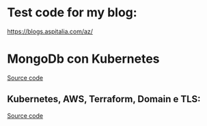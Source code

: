 # Test code for my blog:
https://blogs.aspitalia.com/az/

# MongoDb con Kubernetes
[Source code](/sbraer/kubernetes-blog/tree/master/k8s-1)

## Kubernetes, AWS, Terraform, Domain e TLS:

[Source code](/sbraer/kubernetes-blog/tree/master/k8s-2)